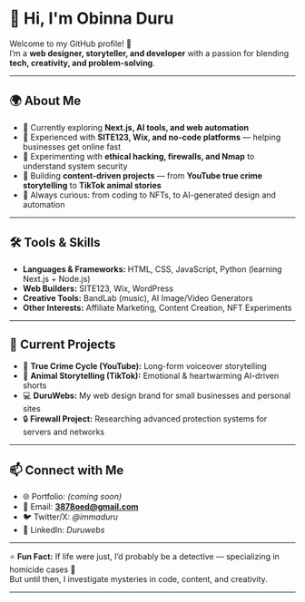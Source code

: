 # 👋 Hi, I'm Obinna Duru  

Welcome to my GitHub profile! 🚀  
I’m a **web designer, storyteller, and developer** with a passion for blending **tech, creativity, and problem-solving**.  

---

## 🌍 About Me  
- 🔹 Currently exploring **Next.js, AI tools, and web automation**  
- 🔹 Experienced with **SITE123, Wix, and no-code platforms** — helping businesses get online fast  
- 🔹 Experimenting with **ethical hacking, firewalls, and Nmap** to understand system security  
- 🔹 Building **content-driven projects** — from **YouTube true crime storytelling** to **TikTok animal stories**  
- 🔹 Always curious: from coding to NFTs, to AI-generated design and automation  

---

## 🛠️ Tools & Skills  
- **Languages & Frameworks:** HTML, CSS, JavaScript, Python (learning Next.js + Node.js)  
- **Web Builders:** SITE123, Wix, WordPress  
- **Creative Tools:** BandLab (music), AI Image/Video Generators  
- **Other Interests:** Affiliate Marketing, Content Creation, NFT Experiments  

---

## 📌 Current Projects  
- 🎥 **True Crime Cycle (YouTube):** Long-form voiceover storytelling  
- 🐾 **Animal Storytelling (TikTok):** Emotional & heartwarming AI-driven shorts  
- 💻 **DuruWebs:** My web design brand for small businesses and personal sites  
- 🔒 **Firewall Project:** Researching advanced protection systems for servers and networks  

---

## 📫 Connect with Me  
- 🌐 Portfolio: *(coming soon)*  
- 📧 Email: **3878oed@gmail.com**  
- 🐦 Twitter/X: *@immaduru*  
- 💼 LinkedIn: *Duruwebs*  

---

⭐ **Fun Fact:** If life were just, I’d probably be a detective — specializing in homicide cases 👀  
But until then, I investigate mysteries in code, content, and creativity.  

---
